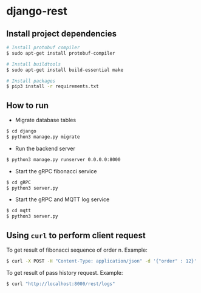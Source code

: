 # django-rest

## Install project dependencies

```bash
# Install protobuf compiler
$ sudo apt-get install protobuf-compiler

# Install buildtools
$ sudo apt-get install build-essential make

# Install packages
$ pip3 install -r requirements.txt
```

## How to run

- Migrate database tables

```bash
$ cd django
$ python3 manage.py migrate
```

- Run the backend server

```bash
$ python3 manage.py runserver 0.0.0.0:8000
```

- Start the gRPC fibonacci service

```bash
$ cd gRPC
$ python3 server.py
```

- Start the gRPC and MQTT log service

```bash
$ cd mqtt
$ python3 server.py
```

## Using `curl` to perform client request

To get result of fibonacci sequence of order n. Example:

```bash
$ curl -X POST -H "Content-Type: application/json" -d '{"order" : 12}' "http://localhost:8000/rest/fibonacci"
```

To get result of pass history request. Example:

```bash
$ curl "http://localhost:8000/rest/logs"
```
